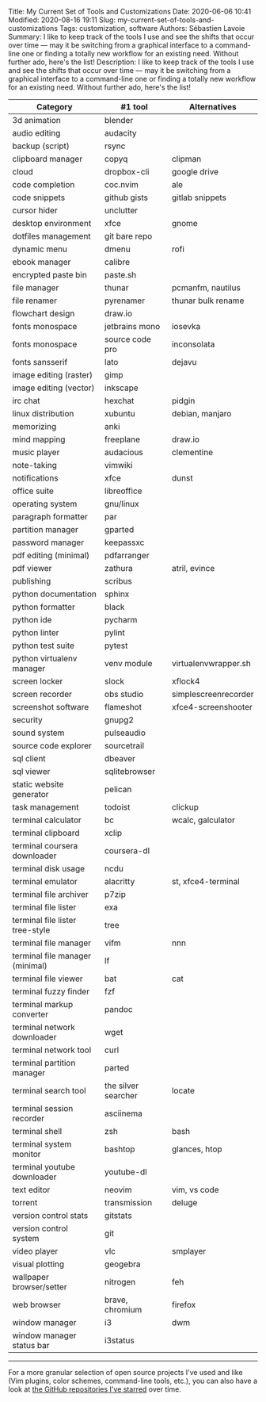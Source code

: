 Title: My Current Set of Tools and Customizations
Date: 2020-06-06 10:41
Modified: 2020-08-16 19:11
Slug: my-current-set-of-tools-and-customizations
Tags: customization, software
Authors: Sébastien Lavoie
Summary: I like to keep track of the tools I use and see the shifts that occur over time — may it be switching from a graphical interface to a command-line one or finding a totally new workflow for an existing need. Without further ado, here's the list!
Description: I like to keep track of the tools I use and see the shifts that occur over time — may it be switching from a graphical interface to a command-line one or finding a totally new workflow for an existing need. Without further ado, here's the list!

| Category                        | #1 tool              | Alternatives         |
| ------------------------------- | -------------------- | -------------------- |
| 3d animation                    | blender              |                      |
| audio editing                   | audacity             |                      |
| backup (script)                 | rsync                |                      |
| clipboard manager               | copyq                | clipman              |
| cloud                           | dropbox-cli          | google drive         |
| code completion                 | coc.nvim             | ale                  |
| code snippets                   | github gists         | gitlab snippets      |
| cursor hider                    | unclutter            |                      |
| desktop environment             | xfce                 | gnome                |
| dotfiles management             | git bare repo        |                      |
| dynamic menu                    | dmenu                | rofi                 |
| ebook manager                   | calibre              |                      |
| encrypted paste bin             | paste.sh             |                      |
| file manager                    | thunar               | pcmanfm, nautilus    |
| file renamer                    | pyrenamer            | thunar bulk rename   |
| flowchart design                | draw.io              |                      |
| fonts monospace                 | jetbrains mono       | iosevka              |
| fonts monospace                 | source code pro      | inconsolata          |
| fonts sansserif                 | lato                 | dejavu               |
| image editing (raster)          | gimp                 |                      |
| image editing (vector)          | inkscape             |                      |
| irc chat                        | hexchat              | pidgin               |
| linux distribution              | xubuntu              | debian, manjaro      |
| memorizing                      | anki                 |                      |
| mind mapping                    | freeplane            | draw.io              |
| music player                    | audacious            | clementine           |
| note-taking                     | vimwiki              |                      |
| notifications                   | xfce                 | dunst                |
| office suite                    | libreoffice          |                      |
| operating system                | gnu/linux            |                      |
| paragraph formatter             | par                  |                      |
| partition manager               | gparted              |                      |
| password manager                | keepassxc            |                      |
| pdf editing (minimal)           | pdfarranger          |                      |
| pdf viewer                      | zathura              | atril, evince        |
| publishing                      | scribus              |                      |
| python documentation            | sphinx               |                      |
| python formatter                | black                |                      |
| python ide                      | pycharm              |                      |
| python linter                   | pylint               |                      |
| python test suite               | pytest               |                      |
| python virtualenv manager       | venv module          | virtualenvwrapper.sh |
| screen locker                   | slock                | xflock4              |
| screen recorder                 | obs studio           | simplescreenrecorder |
| screenshot software             | flameshot            | xfce4-screenshooter  |
| security                        | gnupg2               |                      |
| sound system                    | pulseaudio           |                      |
| source code explorer            | sourcetrail          |                      |
| sql client                      | dbeaver              |                      |
| sql viewer                      | sqlitebrowser        |                      |
| static website generator        | pelican              |                      |
| task management                 | todoist              | clickup              |
| terminal calculator             | bc                   | wcalc, galculator    |
| terminal clipboard              | xclip                |                      |
| terminal coursera downloader    | coursera-dl          |                      |
| terminal disk usage             | ncdu                 |                      |
| terminal emulator               | alacritty            | st, xfce4-terminal   |
| terminal file archiver          | p7zip                |                      |
| terminal file lister            | exa                  |                      |
| terminal file lister tree-style | tree                 |                      |
| terminal file manager           | vifm                 | nnn                  |
| terminal file manager (minimal) | lf                   |                      |
| terminal file viewer            | bat                  | cat                  |
| terminal fuzzy finder           | fzf                  |                      |
| terminal markup converter       | pandoc               |                      |
| terminal network downloader     | wget                 |                      |
| terminal network tool           | curl                 |                      |
| terminal partition manager      | parted               |                      |
| terminal search tool            | the silver searcher  | locate               |
| terminal session recorder       | asciinema            |                      |
| terminal shell                  | zsh                  | bash                 |
| terminal system monitor         | bashtop              | glances, htop        |
| terminal youtube downloader     | youtube-dl           |                      |
| text editor                     | neovim               | vim, vs code         |
| torrent                         | transmission         | deluge               |
| version control stats           | gitstats             |                      |
| version control system          | git                  |                      |
| video player                    | vlc                  | smplayer             |
| visual plotting                 | geogebra             |                      |
| wallpaper browser/setter        | nitrogen             | feh                  |
| web browser                     | brave, chromium      | firefox              |
| window manager                  | i3                   | dwm                  |
| window manager status bar       | i3status             |                      |

---

For a more granular selection of open source projects I've used and like (Vim plugins, color schemes, command-line tools, etc.), you can also have a look at [the GitHub repositories I've starred](https://github.com/sglavoie?tab=stars) over time.
